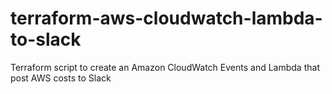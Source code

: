 # terraform-aws-cloudwatch-lambda-to-slack
Terraform script to create an Amazon CloudWatch Events and Lambda that post AWS costs to Slack
